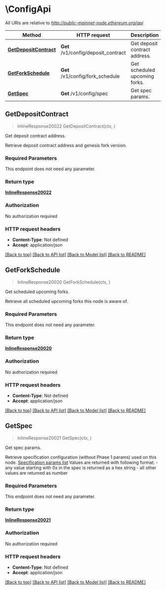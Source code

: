 # \ConfigApi

All URIs are relative to *http://public-mainnet-node.ethereum.org/api*

Method | HTTP request | Description
------------- | ------------- | -------------
[**GetDepositContract**](ConfigApi.md#GetDepositContract) | **Get** /v1/config/deposit_contract | Get deposit contract address.
[**GetForkSchedule**](ConfigApi.md#GetForkSchedule) | **Get** /v1/config/fork_schedule | Get scheduled upcoming forks.
[**GetSpec**](ConfigApi.md#GetSpec) | **Get** /v1/config/spec | Get spec params.



## GetDepositContract

> InlineResponse20022 GetDepositContract(ctx, )

Get deposit contract address.

Retrieve deposit contract address and genesis fork version.

### Required Parameters

This endpoint does not need any parameter.

### Return type

[**InlineResponse20022**](inline_response_200_22.md)

### Authorization

No authorization required

### HTTP request headers

- **Content-Type**: Not defined
- **Accept**: application/json

[[Back to top]](#) [[Back to API list]](../README.md#documentation-for-api-endpoints)
[[Back to Model list]](../README.md#documentation-for-models)
[[Back to README]](../README.md)


## GetForkSchedule

> InlineResponse20020 GetForkSchedule(ctx, )

Get scheduled upcoming forks.

Retrieve all scheduled upcoming forks this node is aware of.

### Required Parameters

This endpoint does not need any parameter.

### Return type

[**InlineResponse20020**](inline_response_200_20.md)

### Authorization

No authorization required

### HTTP request headers

- **Content-Type**: Not defined
- **Accept**: application/json

[[Back to top]](#) [[Back to API list]](../README.md#documentation-for-api-endpoints)
[[Back to Model list]](../README.md#documentation-for-models)
[[Back to README]](../README.md)


## GetSpec

> InlineResponse20021 GetSpec(ctx, )

Get spec params.

Retrieve specification configuration (without Phase 1 params) used on this node. [Specification params list](https://github.com/ethereum/eth2.0-specs/blob/v0.11.1/configs/mainnet.yaml)  Values are returned with following format:   - any value starting with 0x in the spec is returned as a hex string   - all other values are returned as number 

### Required Parameters

This endpoint does not need any parameter.

### Return type

[**InlineResponse20021**](inline_response_200_21.md)

### Authorization

No authorization required

### HTTP request headers

- **Content-Type**: Not defined
- **Accept**: application/json

[[Back to top]](#) [[Back to API list]](../README.md#documentation-for-api-endpoints)
[[Back to Model list]](../README.md#documentation-for-models)
[[Back to README]](../README.md)

